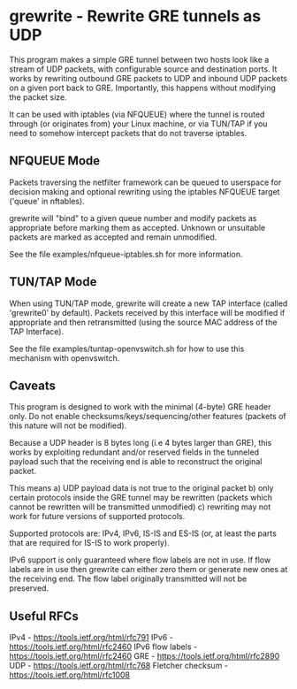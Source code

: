 grewrite - Rewrite GRE tunnels as UDP
=====================================

This program makes a simple GRE tunnel between two hosts look like a 
stream of UDP packets, with configurable source and destination ports.
It works by rewriting outbound GRE packets to UDP and inbound UDP 
packets on a given port back to GRE. Importantly, this happens without
modifying the packet size.

It can be used with iptables (via NFQUEUE) where the tunnel is routed
through (or originates from) your Linux machine, or via TUN/TAP if you
need to somehow intercept packets that do not traverse iptables.

NFQUEUE Mode
------------

Packets traversing the netfilter framework can be queued to userspace
for decision making and optional rewriting using the iptables NFQUEUE
target ('queue' in nftables).

grewrite will "bind" to a given queue number and modify packets as 
appropriate before marking them as accepted. Unknown or unsuitable
packets are marked as accepted and remain unmodified.

See the file examples/nfqueue-iptables.sh for more information.

TUN/TAP Mode
------------

When using TUN/TAP mode, grewrite will create a new TAP interface
(called 'grewrite0' by default). Packets received by this interface will
be modified if appropriate and then retransmitted (using the source MAC
address of the TAP Interface).

See the file examples/tuntap-openvswitch.sh for how to use this
mechanism with openvswitch.

Caveats
-------

This program is designed to work with the minimal (4-byte) GRE header
only. Do not enable checksums/keys/sequencing/other features (packets
of this nature will not be modified).

Because a UDP header is 8 bytes long (i.e 4 bytes larger than GRE), 
this works by exploiting redundant and/or reserved fields in the 
tunneled payload such that the receiving end is able to reconstruct 
the original packet.

This means a) UDP payload data is not true to the original packet
b) only certain protocols inside the GRE tunnel may be rewritten
(packets which cannot be rewritten will be transmitted unmodified)
c) rewriting may not work for future versions of supported protocols.

Supported protocols are: IPv4, IPv6, IS-IS and ES-IS (or, at least
the parts that are required for IS-IS to work properly).

IPv6 support is only guaranteed where flow labels are not in use.
If flow labels are in use then grewrite can either zero them or 
generate new ones at the receiving end. The flow label originally
transmitted will not be preserved.

Useful RFCs
-----------

IPv4 - https://tools.ietf.org/html/rfc791
IPv6 - https://tools.ietf.org/html/rfc2460
IPv6 flow labels - https://tools.ietf.org/html/rfc2460
GRE - https://tools.ietf.org/html/rfc2890
UDP - https://tools.ietf.org/html/rfc768
Fletcher checksum - https://tools.ietf.org/html/rfc1008


